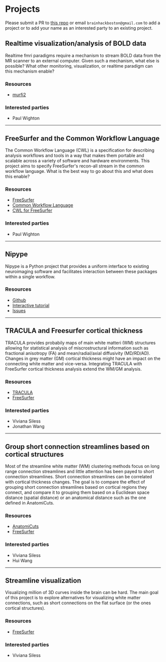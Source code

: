 # Projects

Please submit a PR to [this repo](https://github.com/brainhack-boston/brainhack-boston.github.io) or email `brainhackboston@gmail.com` to add a project or to add your name as an interested party to an existing project.

## Realtime visualization/analysis of BOLD data

Realtime fmri paradigms require a mechanism to stream BOLD data from the MR scanner to an external computer.  Given such a mechanism, what else is possible?  What other monitoring, visualization, or realtime paradigm can this mechanism enable?

### Resources
- [murfi2](https://github.com/gablab/murfi2)

### Interested parties
- Paul Wighton

---

## FreeSurfer and the Common Workflow Language

The Common Workflow Language (CWL) is a specification for describing analysis workflows and tools in a way that makes them portable and scalable across a variety of software and hardware environments.  This project aims to specify FreeSurfer's recon-all stream in the common workflow language.  What is the best way to go about this and what does this enable?

### Resources
- [FreeSurfer](https://github.com/freesurfer/freesurfer)
- [Common Workflow Language](https://github.com/common-workflow-language/common-workflow-language)
- [CWL for FreeSurfer](https://github.com/corticometrics/fs-cwl)

### Interested parties
- Paul Wighton

---

## Nipype

Nipype is a Python project that provides a uniform interface to existing neuroimaging software and facilitates interaction between these packages within a single workflow.

### Resources
- [Github](https://github.com/nipy/nipype)
- [Interactive tutorial](https://miykael.github.io/nipype_tutorial/)
- [Issues](https://github.com/nipy/nipype/issues?utf8=%E2%9C%93&q=is%3Aopen+is%3Aissue+label%3Agood-first-issue)

---
## TRACULA and Freesurfer cortical thickness

TRACULA provides probabily maps of main white matteri (WM)  structures allowing for statistical analysis of miscrostructural information such as fractional anisotropy (FA) and mean/radial/axial diffusivity (MD/RD/AD). Changes in grey matter (GM) cortical thickness might have an impact on the connecting white matter and vice-versa. Integrating TRACULA with FreeSurfer cortical thickness analysis extend the WM/GM analysis.

### Resources
- [TRACULA](https://surfer.nmr.mgh.harvard.edu/fswiki/Tracula)
- [FreeSurfer](https://github.com/freesurfer/freesurfer)

### Interested parties
- Viviana Siless
- Jonathan Wang

---
## Group short connection streamlines based on cortical structures

Most of the streamline white matter (WM) clustering methods focus on long range connection streamlines and little attention has been payed to short connection streamlines. Short connection streamlines can be correlated with cortical thickness changes. The goal is to compare the effect of grouping short connection streamlines based on cortical regions they connect, and compare it to grouping them based on a Euclidean space distance (spatial distance) or an anatomical distance such as the one defined in AnatomiCuts.

### Resources
- [AnatomiCuts](https://www.ncbi.nlm.nih.gov/pubmed/29100937)
- [FreeSurfer](https://github.com/freesurfer/freesurfer)

### Interested parties
- Viviana Siless
- Hui Wang

---
## Streamline visualization

Visualizing million of 3D curves inside the brain can be hard. The main goal of this project is to explore alternatives for visualizing white matter connections, such as short connections on the flat surface (or the ones cortical structures).

### Resources
- [FreeSurfer](https://github.com/freesurfer/freesurfer)

### Interested parties
- Viviana Siless


